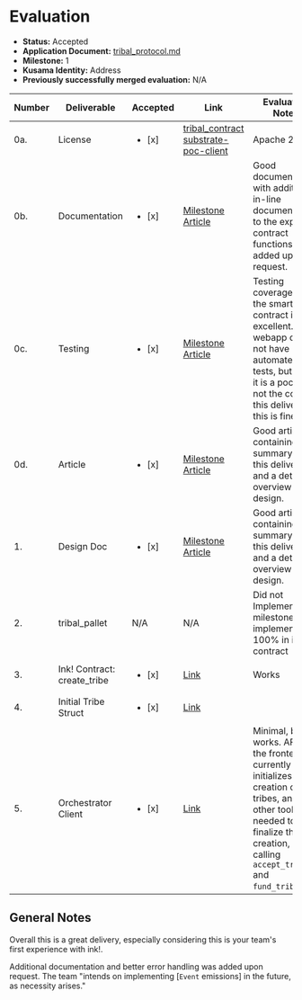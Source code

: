 # Evaluation

- **Status:** Accepted
- **Application Document:** [tribal_protocol.md](https://github.com/w3f/Grants-Program/blob/master/applications/tribal_protocol.md)
- **Milestone:** 1
- **Kusama Identity:** Address
- **Previously successfully merged evaluation:** N/A

| Number | Deliverable                 | Accepted               | Link                                                                                                                                                                                      | Evaluation Notes                                                                                                                                                                               |
| ------ | --------------------------- | ---------------------- | ----------------------------------------------------------------------------------------------------------------------------------------------------------------------------------------- | ---------------------------------------------------------------------------------------------------------------------------------------------------------------------------------------------- |
| 0a.    | License                     | <ul><li>[x] </li></ul> | [tribal_contract](https://github.com/tribal-protocol/tribal_contract/blob/main/LICENSE) [substrate-poc-client](https://github.com/tribal-protocol/substrate-poc-client/blob/main/LICENSE) | Apache 2.0                                                                                                                                                                                     |
| 0b.    | Documentation               | <ul><li>[x] </li></ul> | [Milestone Article](https://mirror.xyz/0xd7ce012585d013585C158431F08903B771189513/hIAaElI7y4QCXE3YDy8plmBRzKoVPIIqx13l2zXSiJ4)                                                            | Good documentation, with additional in-line documentation to the exposed contract functions added upon request.                                                                                |
| 0c.    | Testing                     | <ul><li>[x] </li></ul> | [Milestone Article](https://mirror.xyz/0xd7ce012585d013585C158431F08903B771189513/hIAaElI7y4QCXE3YDy8plmBRzKoVPIIqx13l2zXSiJ4)                                                            | Testing coverage on the smart contract is excellent. The webapp does not have automated tests, but since it is a poc and not the core of this delivery, this is fine.                          |
| 0d.    | Article                     | <ul><li>[x] </li></ul> | [Milestone Article](https://mirror.xyz/0xd7ce012585d013585C158431F08903B771189513/hIAaElI7y4QCXE3YDy8plmBRzKoVPIIqx13l2zXSiJ4)                                                            | Good article containing a summary of this delivery and a detailed overview of the design.                                                                                                      |
| 1.     | Design Doc                  | <ul><li>[x] </li></ul> | [Milestone Article](https://mirror.xyz/0xd7ce012585d013585C158431F08903B771189513/hIAaElI7y4QCXE3YDy8plmBRzKoVPIIqx13l2zXSiJ4)                                                            | Good article containing a summary of this delivery and a detailed overview of the design.                                                                                                      |
| 2.     | tribal_pallet               | N/A                    | N/A                                                                                                                                                                                       | Did not Implement -- milestone implemented 100% in ink! contract                                                                                                                               |
| 3.     | Ink! Contract: create_tribe | <ul><li>[x] </li></ul> | [Link](https://github.com/tribal-protocol/tribal_contract)                                                                                                                                | Works                                                                                                                                                                                          |
| 4.     | Initial Tribe Struct        | <ul><li>[x] </li></ul> | [Link](https://github.com/tribal-protocol/tribal_contract/blob/100d43279165f01ca3654806a816feb05916a650/lib.rs#L18)                                                                       |                                                                                                                                                                                                |
| 5.     | Orchestrator Client         | <ul><li>[x] </li></ul> | [Link](https://github.com/tribal-protocol/substrate-poc-client/blob/main/src/lib/orchestrator.ts)                                                                                         | Minimal, but works. AFAIK the frontend currently only initializes the creation of tribes, and other tools are needed to finalize their creation, i.e. calling `accept_tribe` and `fund_tribe`. |

## General Notes

Overall this is a great delivery, especially considering this is your team's first experience with ink!.

Additional documentation and better error handling was added upon request. The team "intends on implementing [`Event` emissions] in the future, as necessity arises."
